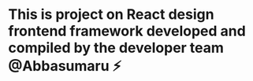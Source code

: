 # This is project on React design frontend framework developed and compiled by the developer team @Abbasumaru ⚡️



